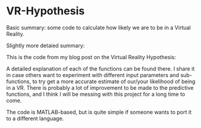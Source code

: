 # VR-Hypothesis
Basic summary: some code to calculate how likely we are to be in a Virtual Reality.


Slightly more detaied summary:

This is the code from my blog post on the Virtual Reality Hypothesis: 

A detailed explanation of each of the functions can be found there.
I share it in case others want to experiment with different input parameters and sub-functions, to try get a more accurate estimate of our/your likelihood of being in a VR.
There is probably a lot of improvement to be made to the predictive functions, and I think I will be messing with this project for a long time to come.

The code is MATLAB-based, but is quite simple if someone wants to port it to a different language.
